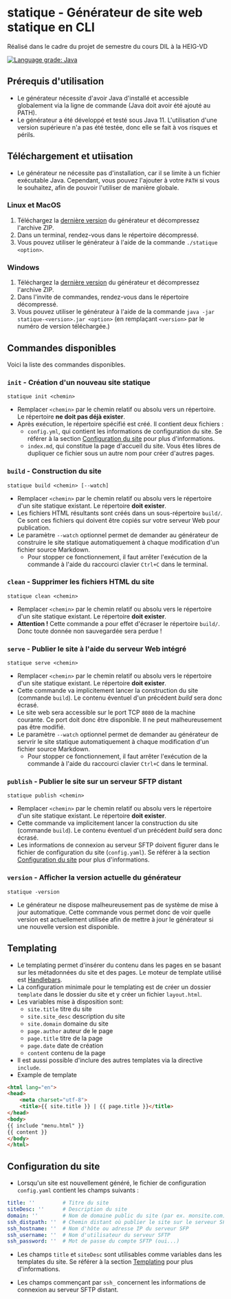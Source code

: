 # statique - Générateur de site web statique en CLI
Réalisé dans le cadre du projet de semestre du cours DIL à la HEIG-VD

[![Language grade: Java](https://img.shields.io/lgtm/grade/java/g/dil-classroom/projet-bailat_huart_mirabile_praz.svg?logo=lgtm&logoWidth=18)](https://lgtm.com/projects/g/dil-classroom/projet-bailat_huart_mirabile_praz/context:java)

## Prérequis d'utilisation

- Le générateur nécessite d'avoir Java d'installé et accessible globalement via la ligne de commande (Java doit avoir été ajouté au PATH).
- Le générateur a été développé et testé sous Java 11. L'utilisation d'une version supérieure n'a pas été testée, donc elle se fait à vos risques et périls.

## Téléchargement et utiisation

- Le générateur ne nécessite pas d'installation, car il se limite à un fichier exécutable Java. Cependant, vous pouvez l'ajouter à votre `PATH` si vous le souhaitez, afin de pouvoir l'utiliser de manière globale.

### Linux et MacOS

1. Téléchargez la [dernière version](https://github.com/dil-classroom/projet-bailat_huart_mirabile_praz/releases) du générateur et décompressez l'archive ZIP.
2. Dans un terminal, rendez-vous dans le répertoire décompressé.
3. Vous pouvez utiliser le générateur à l'aide de la commande `./statique <option>`.

### Windows

1. Téléchargez la [dernière version](https://github.com/dil-classroom/projet-bailat_huart_mirabile_praz/releases) du générateur et décompressez l'archive ZIP.
2. Dans l'invite de commandes, rendez-vous dans le répertoire décompressé.
3. Vous pouvez utiliser le générateur à l'aide de la commande `java -jar statique-<version>.jar <option>` (en remplaçant `<version>` par le numéro de version téléchargée.)

## Commandes disponibles

Voici la liste des commandes disponibles.

### `init` - Création d'un nouveau site statique

```text
statique init <chemin>
```

- Remplacer `<chemin>` par le chemin relatif ou absolu vers un répertoire. Le répertoire **ne doit pas déjà exister**.
- Après exécution, le répertoire spécifié est créé. Il contient deux fichiers :
  - `config.yml`, qui contient les informations de configuration du site. Se référer à la section [Configuration du site](#configuration-du-site) pour plus d'informations.
  - `index.md`, qui constitue la page d'accueil du site. Vous êtes libres de dupliquer ce fichier sous un autre nom pour créer d'autres pages.

### `build` - Construction du site

```text
statique build <chemin> [--watch]
```

- Remplacer `<chemin>` par le chemin relatif ou absolu vers le répertoire d'un site statique existant. Le répertoire **doit exister**.
- Les fichiers HTML résultants sont créés dans un sous-répertoire `build/`. Ce sont ces fichiers qui doivent être copiés sur votre serveur Web pour publication.
- Le paramètre `--watch` optionnel permet de demander au générateur de construire le site statique automatiquement à chaque modification d'un fichier source Markdown.
  - Pour stopper ce fonctionnement, il faut arrêter l'exécution de la commande à l'aide du raccourci clavier `Ctrl+C` dans le terminal.

### `clean` - Supprimer les fichiers HTML du site 

```text
statique clean <chemin>
```

- Remplacer `<chemin>` par le chemin relatif ou absolu vers le répertoire d'un site statique existant. Le répertoire **doit exister**.
- **Attention !** Cette commande a pour effet d'écraser le répertoire `build/`. Donc toute donnée non sauvegardée sera perdue !


### `serve` - Publier le site à l'aide du serveur Web intégré

```text
statique serve <chemin>
```

- Remplacer `<chemin>` par le chemin relatif ou absolu vers le répertoire d'un site statique existant. Le répertoire **doit exister**.
- Cette commande va implicitement lancer la construction du site (commande `build`). Le contenu éventuel d'un précédent *build* sera donc écrasé.
- Le site web sera accessible sur le port TCP `8080` de la machine courante. Ce port doit donc être disponible. Il ne peut malheureusement pas être modifié.
- Le paramètre `--watch` optionnel permet de demander au générateur de servrir le site statique automatiquement à chaque modification d'un fichier source Markdown.
  - Pour stopper ce fonctionnement, il faut arrêter l'exécution de la commande à l'aide du raccourci clavier `Ctrl+C` dans le terminal.

### `publish` - Publier le site sur un serveur SFTP distant

```text
statique publish <chemin>
```

- Remplacer `<chemin>` par le chemin relatif ou absolu vers le répertoire d'un site statique existant. Le répertoire **doit exister**.
- Cette commande va implicitement lancer la construction du site (commande `build`). Le contenu éventuel d'un précédent *build* sera donc écrasé.
- Les informations de connexion au serveur SFTP doivent figurer dans le fichier de configuration du site (`config.yaml`). Se référer à la section [Configuration du site](#configuration-du-site) pour plus d'informations.

### `version` - Afficher la version actuelle du générateur

```text
statique -version
```

- Le générateur ne dispose malheureusement pas de système de mise à jour automatique. Cette commande vous permet donc de voir quelle version est actuellement utilisée afin de mettre à jour le générateur si une nouvelle version est disponible.

## Templating

- Le templating permet d'insérer du contenu dans les pages en se basant sur les métadonnées du site et des pages. Le moteur de template utilisé est [Handlebars](https://github.com/jknack/handlebars.java).
- La configuration minimale pour le templating est de créer un dossier `template` dans le dossier du site et y créer un fichier `layout.html`.
- Les variables mise à disposition sont:
  - `site.title` titre du site
  - `site.site_desc` description du site
  - `site.domain` domaine du site
  - `page.author` auteur de le page
  - `page.title` titre de la page
  - `page.date` date de création
  - `content` contenu de la page
- Il est aussi possible d'inclure des autres templates via la directive `include`.
- Example de template
```html
<html lang="en">
<head>
    <meta charset="utf-8">
    <title>{{ site.title }} | {{ page.title }}</title>
</head>
<body>
{{ include "menu.html" }}
{{ content }}
</body>
</html>
```

## Configuration du site

- Lorsqu'un site est nouvellement généré, le fichier de configuration `config.yaml` contient les champs suivants :

```yaml
title: ''         # Titre du site
siteDesc: ''      # Description du site
domain: ''        # Nom de domaine public du site (par ex. monsite.com)
ssh_distpath: ''  # Chemin distant où publier le site sur le serveur SFTP
ssh_hostname: ''  # Nom d'hôte ou adresse IP du serveur SFP
ssh_username: ''  # Nom d'utilisateur du serveur SFTP
ssh_password: ''  # Mot de passe du compte SFTP (oui...) 
```

- Les champs `title` et `siteDesc` sont utilisables comme variables dans les templates du site. Se référer à la section [Templating](#templating) pour plus d'informations.

- Les champs commençant par `ssh_` concernent les informations de connexion au serveur SFTP distant.